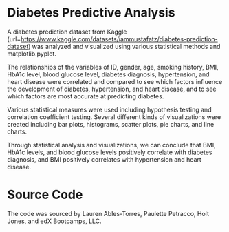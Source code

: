 # Diabetes Predictive Analysis
A diabetes prediction dataset from Kaggle (url=https://www.kaggle.com/datasets/iammustafatz/diabetes-prediction-dataset) was analyzed and visualized using various statistical methods and matplotlib.pyplot. 

The relationships of the variables of ID, gender, age, smoking history, BMI, HbA1c level, blood glucose level, diabetes diagnosis, hypertension, and heart disease were correlated and compared to see which factors influence the development of diabetes, hypertension, and heart disease, and to see which factors are most accurate at predicting diabetes.

Various statistical measures were used including hypothesis testing and correlation coefficient testing. Several different kinds of visualizations were created including bar plots, histograms, scatter plots, pie charts, and line charts. 

Through statistical analysis and visualizations, we can conclude that BMI, HbA1c levels, and blood glucose levels positively correlate with diabetes diagnosis, and BMI positively correlates with hypertension and heart disease.

# Source Code
The code was sourced by Lauren Ables-Torres, Paulette Petracco, Holt Jones, and edX Bootcamps, LLC.
